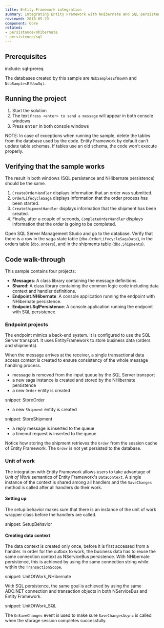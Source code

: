 ```yaml
---
title: Entity Framework integration
summary: Integrating Entity Framework with NHibernate and SQL persistence.
reviewed: 2018-05-29
component: Core
related:
- persistence/nhibernate
- persistence/sql
---
```



## Prerequisites

include: sql-prereq

The databases created by this sample are `NsbSamplesEfUowNh` and `NsbSamplesEfUowSql`.


## Running the project

 1. Start the solution
 1. The text `Press <enter> to send a message` will appear in both console windows
 1. Press <kbd>enter</kbd> in both console windows

NOTE: In case of exceptions when running the sample, delete the tables from the database used by the code. Entity Framework by default can't update table schemas. If tables use an old schema, the code won't execute properly.


## Verifying that the sample works

The result in both windows (SQL persistence and NHibernate persistence) should be the same.

 1. `CreateOrderHandler` displays information that an order was submitted.
 1. `OrderLifecycleSaga` displays information that the order process has been started.
 1. `CreateShipmentHandler` displays information that the shipment has been created.
 1. Finally, after a couple of seconds, `CompleteOrderHandler` displays information that the order is going to be completed.

Open SQL Server Management Studio and go to the database. Verify that there is a row in the saga state table (`dbo.OrderLifecycleSagaData`), in the orders table (`dbo.Orders`), and in the shipments table (`dbo.Shipments`).


## Code walk-through

This sample contains four projects:

 * **Messages**: A class library containing the message definitions.
 * **Shared**: A class library containing the common logic code including data context and handler definitions.
 * **Endpoint.NHibernate**: A console application running the endpoint with NHibernate persistence.
 * **Endpoint.SqlPersistence**: A console application running the endpoint with SQL persistence.


### Endpoint projects

The endpoint mimics a back-end system. It is configured to use the SQL Server transport. It uses EntityFramework to store business data (orders and shipments).

When the message arrives at the receiver, a single transactional data access context is created to ensure consistency of the whole message handling process.

 * message is removed from the input queue by the SQL Server transport
 * a new saga instance is created and stored by the NHibernate persistence
 * a new `Order` entity is created

snippet: StoreOrder

 * a new `Shipment` entity is created

snippet: StoreShipment

 * a reply message is inserted to the queue
 * a timeout request is inserted to the queue

Notice how storing the shipment retrieves the `Order` from the session cache of Entity Framework. The `Order` is not yet persisted to the database.

### Unit of work

The integration with Entity Framework allows users to take advantage of *Unit of Work* semantics of Entity Framework's `DataContext`. A single instance of the context is shared among all handlers and the `SaveChanges` method is called after all handlers do their work.

#### Setting up

The setup behavior makes sure that there is an instance of the unit of work wrapper class before the handlers are called.

snippet: SetupBehavior

#### Creating data context

The data context is created only once, before it is first accessed from a handler. In order for the outbox to work, the business data has to reuse the same connection context as NServiceBus persistence. With NHibernate persistence, this is achieved by using the same connection string while within the `TransactionScope`.

snippet: UnitOfWork_NHibernate

With SQL persistence, the same goal is achieved by using the same ADO.NET connection and transaction objects in both NServiceBus and Entity Framework.

snippet: UnitOfWork_SQL

The `OnSaveChanges` event is used to make sure `SaveChangesAsync` is called when the storage session completes successfully.
